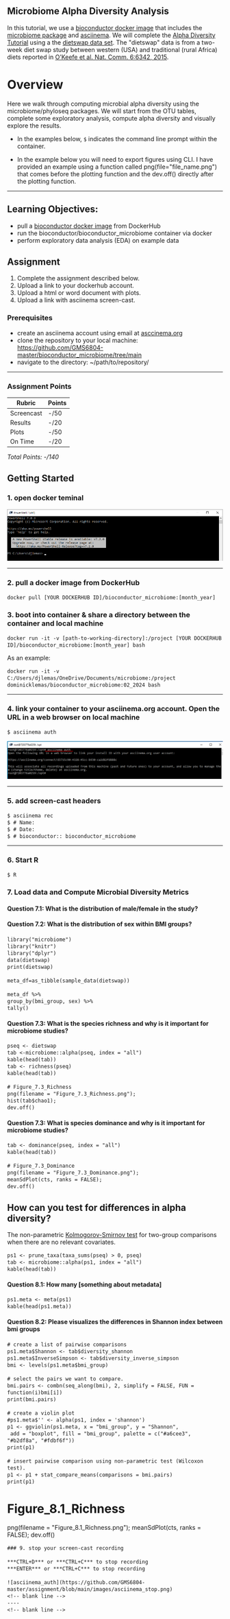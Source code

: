 ## Microbiome Alpha Diversity Analysis

In this tutorial, we use a [bioconductor docker image](https://www.bioconductor.org/help/docker/) that includes the [microbiome package](https://bioconductor.org/packages/release/bioc/html/microbiome.html) and [asciinema](https://asciinema.org/). We will complete the [Alpha Diversity Tutorial](https://microbiome.github.io/tutorials/Alphadiversity.html) using a the [dietswap data set](https://microbiome.github.io/tutorials/Data.html). The "dietswap" data is from a two-week diet swap study between western (USA) and traditional (rural Africa) diets reported in [O’Keefe et al. Nat. Comm. 6:6342, 2015](http://dx.doi.org/10.1038/ncomms7342). 

# Overview
Here we walk through computing microbial alpha diversity using the microbiome/phyloseq packages. We will start from the OTU tables, complete some exploratory analysis, compute alpha diversity and visually explore the results.

- In the examples below, `$` indicates the command line prompt within the container.


- In the example below you will need to export figures using CLI. I have provided an example using a function called png(file="file_name.png") that comes before the plotting function and the dev.off() directly after the plotting function. 


<!-- blank line -->
----
<!-- blank line -->

## Learning Objectives:
 - pull a [bioconductor docker image](https://hub.docker.com/r/bioconductor/bioconductor_docker) from DockerHub
 - run the bioconductor/bioconductor_microbiome container via docker
 - perform exploratory data analysis (EDA) on example data

## Assignment 
1. Complete the assignment described below.
2. Upload a link to your dockerhub account.
3. Upload a html or word document with plots.
4. Upload a link with asciinema screen-cast.


### Prerequisites
* create an asciinema account using email at [asccinema.org](https://asciinema.org/login/new) 
* clone the repository to your local machine: https://github.com/GMS6804-master/bioconductor_microbiome/tree/main
* navigate to the directory: ~/path/to/repository/
<!-- blank line -->
----
<!-- blank line -->

 ### Assignment Points
|  Rubric        | Points | 
|----------------|-------|
| Screencast     |  -/50  |
| Results          |  -/20 |
| Plots          |  -/50 |
| On Time        |  -/20  |
*Total Points: -/140*

## Getting Started

### 1. open docker teminal

![asciinema_auth](https://github.com/GMS6804-master/assignment/blob/main/images/terminal_start.png)
<!-- blank line -->
----
<!-- blank line -->

### 2. pull a docker image from DockerHub
```
docker pull [YOUR DOCKERHUB ID]/bioconductor_microbiome:[month_year]
```

### 3. boot into container & share a directory between the container and local machine
```
docker run -it -v [path-to-working-directory]:/project [YOUR DOCKERHUB ID]/bioconductor_microbiome:[month_year] bash
```
As an example: 
```
docker run -it -v C:/Users/djlemas/OneDrive/Documents/microbiome:/project dominicklemas/bioconductor_microbiome:02_2024 bash
```
<!-- blank line -->
----
<!-- blank line -->

### 4. link your container to your asciinema.org account. Open the URL in a web browser on local machine 
```
$ asciinema auth
```
![asciinema_auth](https://github.com/GMS6804-master/assignment/blob/main/images/asciinema_auth.png)
<!-- blank line -->
----
<!-- blank line -->

### 5. add screen-cast headers 
```
$ asciinema rec
$ # Name: 
$ # Date: 
$ # bioconductor:: bioconductor_microbiome
```
<!-- blank line -->
----
<!-- blank line -->

### 6. Start R 
```
$ R
```

### 7. Load data and Compute Microbial Diversity Metrics

#### Question 7.1: What is the distribution of male/female in the study? 
#### Question 7.2: What is the distribution of sex within BMI groups?
```
library("microbiome")
library("knitr")
library("dplyr")
data(dietswap)
print(dietswap)

meta_df=as_tibble(sample_data(dietswap))

meta_df %>%
group_by(bmi_group, sex) %>%
tally()
```

#### Question 7.3: What is the species richness and why is it important for microbiome studies?
```
pseq <- dietswap
tab <-microbiome::alpha(pseq, index = "all")
kable(head(tab))
tab <- richness(pseq)
kable(head(tab))

# Figure_7.3_Richness
png(filename = "Figure_7.3_Richness.png");
hist(tab$chao1);
dev.off()
```

#### Question 7.3: What is species dominance and why is it important for microbiome studies?

```
tab <- dominance(pseq, index = "all")
kable(head(tab))

# Figure_7.3_Dominance
png(filename = "Figure_7.3_Dominance.png");
meanSdPlot(cts, ranks = FALSE);
dev.off()
```
## How can you test for differences in alpha diversity?
The non-parametric [Kolmogorov-Smirnov test](https://www.rdocumentation.org/packages/dgof/versions/1.2/topics/ks.test) for two-group comparisons when there are no relevant covariates.

```
ps1 <- prune_taxa(taxa_sums(pseq) > 0, pseq)
tab <- microbiome::alpha(ps1, index = "all")
kable(head(tab))
```
#### Question 8.1: How many [something about metadata]
```
ps1.meta <- meta(ps1)
kable(head(ps1.meta))
```
#### Question 8.2: Please visualizes the differences in Shannon index between bmi groups
```
# create a list of pairwise comparisons
ps1.meta$Shannon <- tab$diversity_shannon 
ps1.meta$InverseSimpson <- tab$diversity_inverse_simpson
bmi <- levels(ps1.meta$bmi_group) 

# select the pairs we want to compare.
bmi.pairs <- combn(seq_along(bmi), 2, simplify = FALSE, FUN = function(i)bmi[i])
print(bmi.pairs)

# create a violin plot 
#ps1.meta$'' <- alpha(ps1, index = 'shannon')
p1 <- ggviolin(ps1.meta, x = "bmi_group", y = "Shannon",
 add = "boxplot", fill = "bmi_group", palette = c("#a6cee3", "#b2df8a", "#fdbf6f")) 
print(p1)

# insert pairwise comparison using non-parametric test (Wilcoxon test).
p1 <- p1 + stat_compare_means(comparisons = bmi.pairs) 
print(p1)
```

# Figure_8.1_Richness
png(filename = "Figure_8.1_Richness.png");
meanSdPlot(cts, ranks = FALSE);
dev.off()
```
### 9. stop your screen-cast recording 

***CTRL+D*** or ***CTRL+C*** to stop recording
***ENTER*** or ***CTRL+C*** to stop recording

![asciinema_auth](https://github.com/GMS6804-master/assignment/blob/main/images/asciinema_stop.png)
<!-- blank line -->
----
<!-- blank line -->
